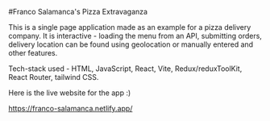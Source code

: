 #Franco Salamanca's Pizza Extravaganza

This is a single page application made as an example for a pizza delivery company. It is interactive - loading the menu from an API, submitting orders, delivery location can be found using geolocation or manually entered and other features.

Tech-stack used - HTML, JavaScript, React, Vite, Redux/reduxToolKit, React Router, tailwind CSS.

Here is the live website for the app :)

https://franco-salamanca.netlify.app/
